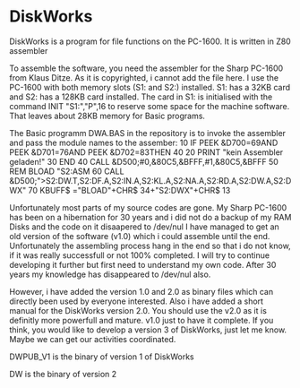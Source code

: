 # DiskWorks
DiskWorks is a program for file functions on the PC-1600. It is written in Z80 assembler

To assemble the software, you need the assembler for the Sharp PC-1600 from Klaus Ditze. As it is copyrighted, i cannot add the file here.
I use the PC-1600 with both memory slots (S1: and S2:) installed. S1: has a 32KB card and S2: has a 128KB card installed. The card in S1: is initialised with the command INIT "S1:","P",16 to reserve some space for the machine software. That leaves about 28KB memory for Basic programs.

The Basic programm DWA.BAS in the repository is to invoke the assembler and pass the module names to the assember:
10 IF PEEK &D700=69AND PEEK &D701=76AND PEEK &D702=83THEN 40
20 PRINT "kein Assembler geladen!"
30 END 
40 CALL &D500;#0,&80C5,&BFFF,#1,&80C5,&BFFF
50 REM BLOAD "S2:ASM
60 CALL &D500;">S2:DW.T,S2:DF.A,S2:IN.A,S2:KL.A,S2:NA.A,S2:RD.A,S2:DW.A,S2:DWX"
70 KBUFF$ ="BLOAD"+CHR$ 34+"S2:DWX"+CHR$ 13

Unfortunately most parts of my source codes are gone. My Sharp PC-1600 has been on a hibernation for 30 years and i did not do a backup of my RAM Disks and the code on it disaapered to /dev/nul
I have managed to get an old version of the software (v1.0) which i could assemble until the end. Unfortunately the assembling process hang in the end so that i do not know, if it was really successfull or not 100% completed. I will try to continue developing it further but first need to understand my own code. After 30 years my knowledge has disappeared to /dev/nul also.

However, i have added the version 1.0 and 2.0 as binary files which can directly been used by everyone interested. Also i have added a short manual for the DiskWorks version 2.0. You should use the v2.0 as it is definitly more powerfull and mature. v1.0 just to have it complete.
If you think, you would like to develop a version 3 of DiskWorks, just let me know. Maybe we can get our activities coordinated.

DWPUB_V1 is the binary of version 1 of DiskWorks

DW is the binary of version 2

